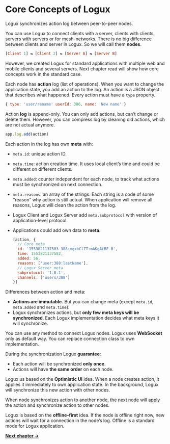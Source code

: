 # Core Concepts of Logux

Logux synchronizes action log between peer-to-peer nodes.

You can use Logux to connect clients with a server, clients with clients, servers with servers or for mesh-networks. There is no big difference between clients and server in Logux. So we will call them **nodes**.

```haskell
[Client 1] ⇆ [Client 2] ⇆ [Server A] ⇆ [Server B]
```

However, we created Logux for standard applications with multiple web and mobile clients and several servers. Next chapter read will show how core concepts work in the standard case.

Each node has **action** log (list of operations). When you want to change the application state, you add an action to the log. An action is a JSON object that describes what happened. Every action must have a `type` property.

```js
{ type: 'user/rename' userId: 386, name: 'New name' }
```

Action **log** is append-only. You can only add actions, but can’t change or delete them. However, you can compress log by cleaning old actions, which are not actual anymore.

```js
app.log.add(action)
```

Each action in the log has own **meta** with:

* `meta.id`: unique action ID.
* `meta.time`: action creation time. It uses local client’s time and could be different on different clients.
* `meta.added`: counter independent for each node, to track what actions must be synchronized on next connection.
* `meta.reasons`: an array of the strings. Each string is a code of some “reason” why action is still actual. When application will remove all reasons, Logux will clean the action from the log.
* Logux Client and Logux Server add `meta.subprotocol` with version of application-level protocol.
* Applications could add own data to **meta**.

  ```js
  [action, {
    // Core meta
    id: '1553821137583 388:mgxhClZT:mAKgAtBF 0',
    time: 1553821137582,
    added: 56,
    reasons: ['user:388:lastName'],
    // Logux Server meta
    subprotocol: '1.0.1',
    channels: ['users/388']
  }]
  ```

Differences between action and meta:

* **Actions are immutable.** But you can change meta (except `meta.id`, `meta.added` and `meta.time`).
* Logux synchronizes actions, but **only few meta keys will be synchronized**. Each Logux implementation decides what meta keys it will synchronize.

You can use any method to connect Logux nodes. Logux uses **WebSocket** only as default way. You can replace connection class to own implementation.

During the synchronization Logux **guarantee**:

* Each action will be synchronized **only once**.
* Actions will have **the same order** on each node.

Logux us based on the **Optimistic UI** idea. When a node creates action, it applies it immediately to own application state. In the background, Logux will synchronize this new action with other nodes.

When node synchronizes action to another node, the next node will apply the action and synchronize action to other nodes.

Logux is based on the **offline-first** idea. If the node is offline right now, new actions will wait for a connection in the node’s log. Offline is a standard mode for Logux application.

**[Next chapter →](./2-practice.md)**
